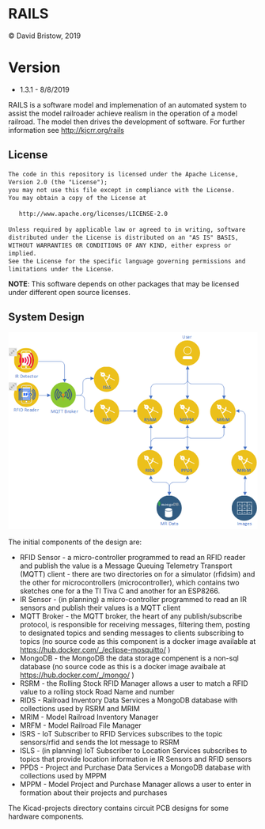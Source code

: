 # RAILS
&copy; David Bristow, 2019

# Version
* 1.3.1 - 8/8/2019

RAILS is a software model and implemenation of an automated system to assist the model railroader achieve realism in the operation of a model railroad. The model then drives the development of software.
For further information see http://kjcrr.org/rails

## License

    The code in this repository is licensed under the Apache License, Version 2.0 (the "License");
    you may not use this file except in compliance with the License.
    You may obtain a copy of the License at

       http://www.apache.org/licenses/LICENSE-2.0

    Unless required by applicable law or agreed to in writing, software
    distributed under the License is distributed on an "AS IS" BASIS,
    WITHOUT WARRANTIES OR CONDITIONS OF ANY KIND, either express or implied.
    See the License for the specific language governing permissions and
    limitations under the License.

**NOTE**: This software depends on other packages that may be licensed under different open source licenses.

## System Design
![System Design](https://github.com/djbristow/RAILS/blob/master/sysdesign.png)

The initial components of the design are:
* RFID Sensor - a micro-controller programmed to read an RFID reader and publish the value is a Message Queuing Telemetry Transport (MQTT) client - there are two directories on for a simulator (rfidsim) and the other for microcontrollers (microcontroller), which contains two sketches one for a the TI Tiva C and another for an ESP8266.
* IR Sensor - (in planning) a micro-controller programmed to read an IR sensors and publish their values is a MQTT client
* MQTT Broker - the MQTT broker, the heart of any publish/subscribe protocol, is responsible for receiving messages, filtering them, posting to designated topics and sending messages to clients subscribing to topics (no source code as this component is a docker image available at https://hub.docker.com/_/eclipse-mosquitto/ )
* MongoDB - the MongoDB the data storage compenent is a non-sql database (no source code as this is a docker image avaibale at https://hub.docker.com/_/mongo/ )
* RSRM - the Rolling Stock RFID Manager allows a user to match a RFID value to a rolling stock Road Name and number
* RIDS - Railroad Inventory Data Services a MongoDB database with collections used by RSRM and MRIM
* MRIM - Model Railroad Inventory Manager
* MRFM - Model Railroad File Manager
* ISRS - IoT Subscriber to RFID Services subscribes to the topic sensors/rfid and sends the Iot message to RSRM
* ISLS - (in planning) IoT Subscriber to Location Services subscribes to topics that provide location information ie IR Sensors and RFID sensors
* PPDS - Project and Purchase Data Services a MongoDB database with collections used by MPPM
* MPPM - Model Project and Purchase Manager allows a user to enter in formation about their projects and purchases

The Kicad-projects directory contains circuit PCB designs for some hardware components.

